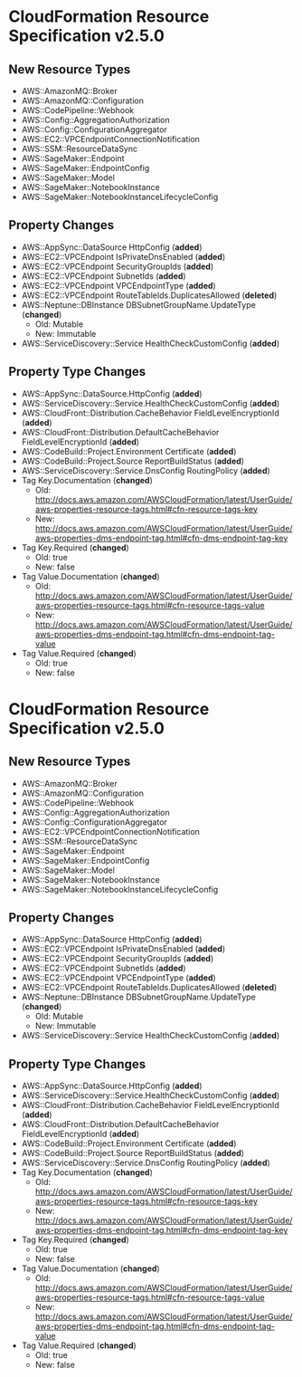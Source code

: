 
# CloudFormation Resource Specification v2.5.0

## New Resource Types

* AWS::AmazonMQ::Broker
* AWS::AmazonMQ::Configuration
* AWS::CodePipeline::Webhook
* AWS::Config::AggregationAuthorization
* AWS::Config::ConfigurationAggregator
* AWS::EC2::VPCEndpointConnectionNotification
* AWS::SSM::ResourceDataSync
* AWS::SageMaker::Endpoint
* AWS::SageMaker::EndpointConfig
* AWS::SageMaker::Model
* AWS::SageMaker::NotebookInstance
* AWS::SageMaker::NotebookInstanceLifecycleConfig

## Property Changes

* AWS::AppSync::DataSource HttpConfig (__added__)
* AWS::EC2::VPCEndpoint IsPrivateDnsEnabled (__added__)
* AWS::EC2::VPCEndpoint SecurityGroupIds (__added__)
* AWS::EC2::VPCEndpoint SubnetIds (__added__)
* AWS::EC2::VPCEndpoint VPCEndpointType (__added__)
* AWS::EC2::VPCEndpoint RouteTableIds.DuplicatesAllowed (__deleted__)
* AWS::Neptune::DBInstance DBSubnetGroupName.UpdateType (__changed__)
  * Old: Mutable
  * New: Immutable
* AWS::ServiceDiscovery::Service HealthCheckCustomConfig (__added__)

## Property Type Changes

* AWS::AppSync::DataSource.HttpConfig (__added__)
* AWS::ServiceDiscovery::Service.HealthCheckCustomConfig (__added__)
* AWS::CloudFront::Distribution.CacheBehavior FieldLevelEncryptionId (__added__)
* AWS::CloudFront::Distribution.DefaultCacheBehavior FieldLevelEncryptionId (__added__)
* AWS::CodeBuild::Project.Environment Certificate (__added__)
* AWS::CodeBuild::Project.Source ReportBuildStatus (__added__)
* AWS::ServiceDiscovery::Service.DnsConfig RoutingPolicy (__added__)
* Tag Key.Documentation (__changed__)
  * Old: http://docs.aws.amazon.com/AWSCloudFormation/latest/UserGuide/aws-properties-resource-tags.html#cfn-resource-tags-key
  * New: http://docs.aws.amazon.com/AWSCloudFormation/latest/UserGuide/aws-properties-dms-endpoint-tag.html#cfn-dms-endpoint-tag-key
* Tag Key.Required (__changed__)
  * Old: true
  * New: false
* Tag Value.Documentation (__changed__)
  * Old: http://docs.aws.amazon.com/AWSCloudFormation/latest/UserGuide/aws-properties-resource-tags.html#cfn-resource-tags-value
  * New: http://docs.aws.amazon.com/AWSCloudFormation/latest/UserGuide/aws-properties-dms-endpoint-tag.html#cfn-dms-endpoint-tag-value
* Tag Value.Required (__changed__)
  * Old: true
  * New: false


# CloudFormation Resource Specification v2.5.0

## New Resource Types

* AWS::AmazonMQ::Broker
* AWS::AmazonMQ::Configuration
* AWS::CodePipeline::Webhook
* AWS::Config::AggregationAuthorization
* AWS::Config::ConfigurationAggregator
* AWS::EC2::VPCEndpointConnectionNotification
* AWS::SSM::ResourceDataSync
* AWS::SageMaker::Endpoint
* AWS::SageMaker::EndpointConfig
* AWS::SageMaker::Model
* AWS::SageMaker::NotebookInstance
* AWS::SageMaker::NotebookInstanceLifecycleConfig

## Property Changes

* AWS::AppSync::DataSource HttpConfig (__added__)
* AWS::EC2::VPCEndpoint IsPrivateDnsEnabled (__added__)
* AWS::EC2::VPCEndpoint SecurityGroupIds (__added__)
* AWS::EC2::VPCEndpoint SubnetIds (__added__)
* AWS::EC2::VPCEndpoint VPCEndpointType (__added__)
* AWS::EC2::VPCEndpoint RouteTableIds.DuplicatesAllowed (__deleted__)
* AWS::Neptune::DBInstance DBSubnetGroupName.UpdateType (__changed__)
  * Old: Mutable
  * New: Immutable
* AWS::ServiceDiscovery::Service HealthCheckCustomConfig (__added__)

## Property Type Changes

* AWS::AppSync::DataSource.HttpConfig (__added__)
* AWS::ServiceDiscovery::Service.HealthCheckCustomConfig (__added__)
* AWS::CloudFront::Distribution.CacheBehavior FieldLevelEncryptionId (__added__)
* AWS::CloudFront::Distribution.DefaultCacheBehavior FieldLevelEncryptionId (__added__)
* AWS::CodeBuild::Project.Environment Certificate (__added__)
* AWS::CodeBuild::Project.Source ReportBuildStatus (__added__)
* AWS::ServiceDiscovery::Service.DnsConfig RoutingPolicy (__added__)
* Tag Key.Documentation (__changed__)
  * Old: http://docs.aws.amazon.com/AWSCloudFormation/latest/UserGuide/aws-properties-resource-tags.html#cfn-resource-tags-key
  * New: http://docs.aws.amazon.com/AWSCloudFormation/latest/UserGuide/aws-properties-dms-endpoint-tag.html#cfn-dms-endpoint-tag-key
* Tag Key.Required (__changed__)
  * Old: true
  * New: false
* Tag Value.Documentation (__changed__)
  * Old: http://docs.aws.amazon.com/AWSCloudFormation/latest/UserGuide/aws-properties-resource-tags.html#cfn-resource-tags-value
  * New: http://docs.aws.amazon.com/AWSCloudFormation/latest/UserGuide/aws-properties-dms-endpoint-tag.html#cfn-dms-endpoint-tag-value
* Tag Value.Required (__changed__)
  * Old: true
  * New: false

